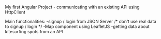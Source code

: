 My first Angular Project - communicating with an existing API using HttpClient

Main functionalities:
-signup / login from JSON Server
/* don't use real data to signup / login */
-Map component using LeafletJS
-getting data about kitesurfing spots from an API
